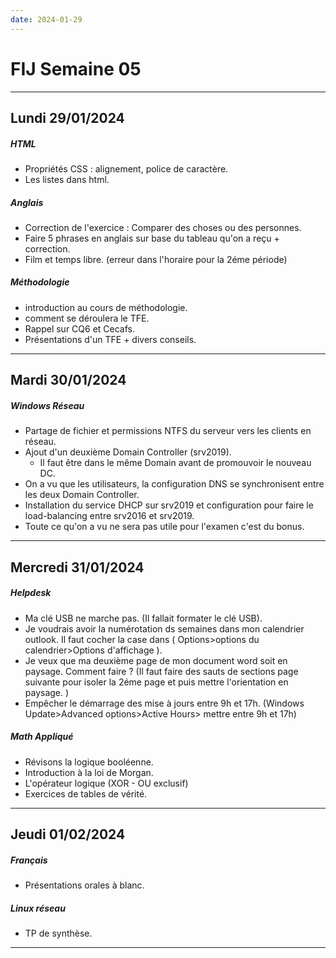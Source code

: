 ```yaml
---
date: 2024-01-29
---
```

# FIJ Semaine 05
---
## Lundi 29/01/2024
##### HTML
- Propriétés CSS : alignement, police de caractère.
- Les listes dans html.
##### Anglais
- Correction de l'exercice : Comparer des choses ou des personnes.
- Faire 5 phrases en anglais sur base du tableau qu'on a reçu + correction.
- Film et temps libre. (erreur dans l'horaire pour la 2éme période)
##### Méthodologie
- introduction au cours de méthodologie.
- comment se déroulera le TFE.
- Rappel sur CQ6 et Cecafs.
- Présentations d'un TFE + divers conseils.
---
## Mardi 30/01/2024
##### Windows Réseau
- Partage de fichier et permissions NTFS du serveur vers les clients en réseau.
- Ajout d'un deuxième Domain Controller (srv2019).
	- Il faut être dans le même Domain avant de promouvoir le nouveau DC.
- On a vu que les utilisateurs, la configuration DNS se synchronisent entre les deux Domain Controller.
- Installation du service DHCP sur srv2019 et configuration pour faire le load-balancing entre srv2016 et srv2019.
- Toute ce qu'on a vu ne sera pas utile pour l'examen c'est du bonus.

---
## Mercredi 31/01/2024
##### Helpdesk
- Ma clé USB ne marche pas. (Il fallait formater le clé USB).
- Je voudrais avoir la numérotation ds semaines dans mon calendrier outlook. Il faut cocher la case dans ( Options>options du calendrier>Options  d'affichage ).
- Je veux que ma deuxième page de mon document word soit en paysage. Comment faire ? (Il faut faire des sauts de sections page suivante pour isoler la 2éme page et puis mettre l'orientation en paysage. )
- Empêcher le démarrage des mise à jours entre 9h et 17h. (Windows Update>Advanced options>Active Hours> mettre entre 9h et 17h)
##### Math Appliqué
- Révisons la logique booléenne.  
- Introduction à la loi de Morgan.
- L'opérateur logique (XOR - OU exclusif)
- Exercices de tables de vérité. 
---
## Jeudi 01/02/2024
##### Français 
- Présentations orales à blanc.
##### Linux réseau
- TP de synthèse. 
---